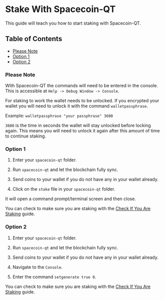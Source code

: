 # Stake With Spacecoin-QT

This guide will teach you how to start staking with Spacecoin-QT.

## Table of Contents

- [Please Note](#Please-Note)
- [Option 1](#Option-1)
- [Option 2](#Option-2)

### Please Note

With Spacecoin-QT the commands will need to be entered in the console. This is accessible at `Help -> Debug Window -> Console`.

For staking to work the wallet needs to be unlocked. If you encrypted your wallet you will need to unlock it with the command `walletpassphrase`.

Example: `walletpassphrase "your passphrase" 3600`

`3600` is the time in seconds the wallet will stay unlocked before locking again. This means you will need to unlock it again after this amount of time to continue staking.

### Option 1

1. Enter your `spacecoin-qt` folder.

2. Run `spacecoin-qt` and let the blockchain fully sync.

3. Send coins to your wallet if you do not have any in your wallet already.

4. Click on the `stake` file in your `spacecoin-qt` folder.

It will open a command prompt/terminal screen and then close.

You can check to make sure you are staking with the [Check If You Are Staking](https://github.com/SpaceWorksCo/guides/blob/master/Check-If-You-Are-Staking.md) guide.

### Option 2

1. Enter your `spacecoin-qt` folder.

2. Run `spacecoin-qt` and let the blockchain fully sync.

3. Send coins to your wallet if you do not have any in your wallet already.

4. Navigate to the `Console`.

5. Enter the command `setgenerate true 0`.

You can check to make sure you are staking with the [Check If You Are Staking](https://github.com/SpaceWorksCo/guides/blob/master/Check-If-You-Are-Staking.md) guide.
